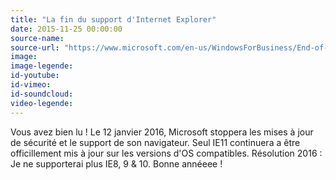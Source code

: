 ```yaml
---
title: "La fin du support d'Internet Explorer"
date: 2015-11-25 00:00:00
source-name:
source-url: "https://www.microsoft.com/en-us/WindowsForBusiness/End-of-IE-support?ref=magazineduwebdesign"
image:
image-legende:
id-youtube:
id-vimeo:
id-soundcloud:
video-legende:
---
```

Vous avez bien lu ! Le 12 janvier 2016, Microsoft stoppera les mises à jour de sécurité et le support de son navigateur. Seul IE11 continuera a être officillement mis à jour sur les versions d'OS compatibles. Résolution 2016 : Je ne supporterai plus IE8, 9 & 10. Bonne annéeee !
